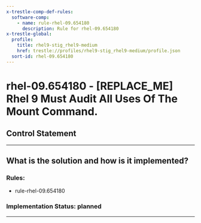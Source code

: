 ```yaml
---
x-trestle-comp-def-rules:
  software-comp:
    - name: rule-rhel-09.654180
      description: Rule for rhel-09.654180
x-trestle-global:
  profile:
    title: rhel9-stig_rhel9-medium
    href: trestle://profiles/rhel9-stig_rhel9-medium/profile.json
  sort-id: rhel-09.654180
---
```


# rhel-09.654180 - \[REPLACE_ME\] Rhel 9 Must Audit All Uses Of The Mount Command.

## Control Statement

______________________________________________________________________

## What is the solution and how is it implemented?

<!-- For implementation status enter one of: implemented, partial, planned, alternative, not-applicable -->

<!-- Note that the list of rules under ### Rules: is read-only and changes will not be captured after assembly to JSON -->

<!-- Add control implementation description here for control: rhel-09.654180 -->

### Rules:

  - rule-rhel-09.654180

### Implementation Status: planned

______________________________________________________________________

